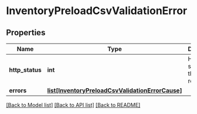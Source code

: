# InventoryPreloadCsvValidationError

## Properties
Name | Type | Description | Notes
------------ | ------------- | ------------- | -------------
**http_status** | **int** | HTTP status of the response | [optional] 
**errors** | [**list[InventoryPreloadCsvValidationErrorCause]**](InventoryPreloadCsvValidationErrorCause.md) |  | [optional] 

[[Back to Model list]](../README.md#documentation-for-models) [[Back to API list]](../README.md#documentation-for-api-endpoints) [[Back to README]](../README.md)


